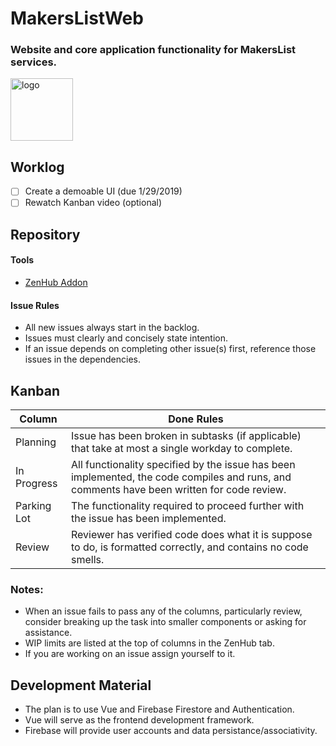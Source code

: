 # MakersListWeb
### Website and core application functionality for MakersList services.

<img src="https://cdn.discordapp.com/attachments/535648677528731667/537169107003637800/DepthLogo.png" alt="logo" style="width:100px;height:100px;"/>


## Worklog
- [ ] Create a demoable UI (due 1/29/2019)
- [ ] Rewatch Kanban video (optional)

## Repository

#### Tools
* [ZenHub Addon](https://github.com/marketplace/zenhub)

#### Issue Rules
* All new issues always start in the backlog.
* Issues must clearly and concisely state intention.
* If an issue depends on completing other issue(s) first, reference those issues in the dependencies.

## Kanban
Column | Done Rules
------------ | -------------
Planning | Issue has been broken in subtasks (if applicable) that take at most a single workday to complete.
In Progress | All functionality specified by the issue has been implemented, the code compiles and runs, and comments have been written for code review.
Parking Lot | The functionality required to proceed further with the issue has been implemented.
Review | Reviewer has verified code does what it is suppose to do, is formatted correctly, and contains no code smells.

### Notes:
* When an issue fails to pass any of the columns, particularly review, consider breaking up the task into smaller components or asking for assistance.
* WIP limits are listed at the top of columns in the ZenHub tab.
* If you are working on an issue assign yourself to it.

## Development Material
* The plan is to use Vue and Firebase Firestore and Authentication.
* Vue will serve as the frontend development framework.
* Firebase will provide user accounts and data persistance/associativity.
